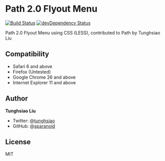 # Path 2.0 Flyout Menu
[![Build Status](https://travis-ci.org/sparanoid/path-menu.svg)](https://travis-ci.org/sparanoid/path-menu)
[![devDependency Status](https://david-dm.org/sparanoid/path-menu/dev-status.svg)](https://david-dm.org/sparanoid/path-menu#info=devDependencies)

Path 2.0 Flyout Menu using CSS (LESS), contributed to Path by Tunghsiao Liu

## Compatibility

- Safari 6 and above
- Firefox (Untested)
- Google Chrome 26 and above
- Internet Explorer 11 and above

## Author

**Tunghsiao Liu**

- Twitter: @[tunghsiao](http://twitter.com/tunghsiao)
- GitHub: @[sparanoid](http://github.com/sparanoid)

## License

MIT

